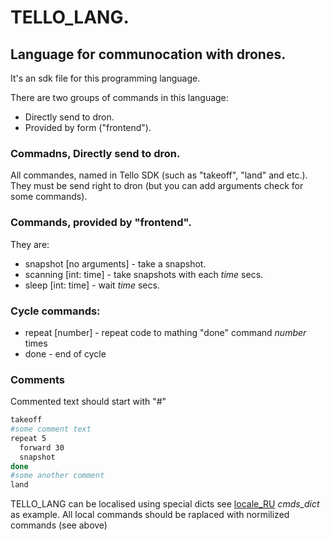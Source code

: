 # TELLO_LANG.
## Language for communocation with drones.
It's an sdk file for this programming language.

There are two groups of commands in this language:
- Directly send to dron.
- Provided by form ("frontend").

### Commadns, Directly send to dron.
All commandes, named in Tello SDK (such as "takeoff", "land" and etc.).
They must be send right to dron (but you can add arguments check for some commands).

### Commands, provided by "frontend".
They are:
- snapshot [no arguments] - take a snapshot.
- scanning [int: time] - take snapshots with each _time_ secs.
- sleep [int: time] - wait _time_ secs.

### Cycle commands:
- repeat [number] - repeat code to mathing "done" command _number_ times 
- done - end of cycle

### Comments
Commented text should start with "#"
```bash
takeoff
#some comment text
repeat 5
  forward 30
  snapshot
done
#some another comment
land
```

TELLO_LANG can be localised using special dicts see [locale_RU](https://github.com/MAZASA-mzs/tello/tree/master/Pylot%20from/locales/locale_RU) _cmds_dict_ as example. All local commands should be raplaced with normilized commands (see above)
